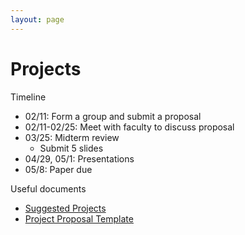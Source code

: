 ```yaml
---
layout: page
---
```



# Projects

Timeline

* 02/11: Form a group and submit a proposal
* 02/11-02/25: Meet with faculty to discuss proposal
* 03/25: Midterm review
  * Submit 5 slides
* 04/29, 05/1: Presentations
* 05/8: Paper due 


Useful documents

* [Suggested Projects](https://docs.google.com/document/d/19H-ZQ2ARwy-gUhOoUb9MqyWBNuVzCRTBlsNxAywlChQ/edit?usp=sharing)
* [Project Proposal Template](https://docs.google.com/document/d/1nr6Lq93G2n5MpGUvRn0zmN9lWKwMgUiXxLej9NuLpbo/edit?tab=t.0#heading=h.6w941y8r1o7a)


